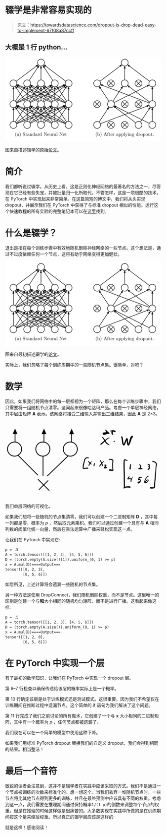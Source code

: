 # 辍学是非常容易实现的

> 原文：<https://towardsdatascience.com/dropout-is-drop-dead-easy-to-implement-67f08a87ccff>

## 大概是 1 行 python…

![](img/d47c008c979577d9984faa44d2be283d.png)

图来自描述辍学的原始[论文](https://jmlr.org/papers/volume15/srivastava14a/srivastava14a.pdf)。

# **简介**

我们都听说过辍学。从历史上看，这是正则化神经网络的最著名的方法之一，尽管现在它已经有些失宠，并被批量归一化所取代。不管怎样，这是一项很酷的技术，在 PyTorch 中实现起来非常简单。在这篇简短的博文中，我们将从头实现 dropout，并展示我们在 PyTorch 中获得了与标准 dropout 相似的性能。运行这个快速教程的所有实验的完整笔记本可以在[这里](https://gist.github.com/nbertagnolli/35eb960d08c566523b4da599f6099b41)找到。

# 什么是辍学？

退出是指在每个训练步骤中有效地随机删除神经网络的一些节点。这个想法是，通过不过度依赖任何一个节点，这将有助于网络变得更加健壮。

![](img/d47c008c979577d9984faa44d2be283d.png)

图来自最初描述辍学的[论文](https://jmlr.org/papers/volume15/srivastava14a/srivastava14a.pdf)。

实际上，我们忽略了每个训练周期中的一些随机节点集。很简单，对吧？

# 数学

因此，如果我们将网络中的每一层都视为一个矩阵，那么在每个训练步骤中，我们只需要将一组随机节点清零。这闻起来很像哈达玛产品。考虑一个单层神经网络，其中层由矩阵 **A** 表示。该网络将接受二维输入并输出三维结果，因此 **A** 是 2×3。

![](img/5651c2904e62ef60953c057accd26719.png)

我们单层网络的可视化。

如果我们想将一些随机的节点集清零，我们可以创建一个二进制矩阵 **D** ，其中每一列都是零，概率为 *p* ，然后取元素乘积。我们可以通过创建一个具有与 **A** 相同列数的阈值化统一向量，然后在乘法运算中广播来轻松实现这一点。

让我们在 PyTorch 中实现它:

```
p = .5
A = torch.tensor([[1, 2, 3], [4, 5, 6]])
D = (torch.empty(A.size()[1]).uniform_(0, 1) >= p)
x = A.mul(D)====Output===
tensor([[0, 2, 3],
        [0, 5, 6]])
```

如您所见，上述计算将会遗漏一些随机的节点集。

另一种方法是使用 DropConnect，我们随机删除权重，而不是节点。这里唯一的区别是创建一个与**和**大小相同的随机均匀矩阵，而不是进行广播。这看起来像这样:

```
p = .5
A = torch.tensor([[1, 2, 3], [4, 5, 6]])
D = (torch.empty(A.size()).uniform_(0, 1) >= p)
x = A.mul(D)====Output===
tensor([[1, 2, 0],
        [0, 5, 6]])
```

# **在 PyTorch 中实现一个层**

有了最初的数学知识，让我们在 PyTorch 中实现一个 dropout 层。

第 6–7 行检查以确保传递给该层的概率实际上是一个概率。

第 10 行确定该层是处于训练模式还是测试模式。这很重要，因为我们不希望仅在训练期间在推断过程中遗漏节点。这个简单的 if 语句为我们解决了这个问题。

第 11 行完成了我们之前讨论的所有魔术，它创建了一个与 **x** 大小相同的二进制矩阵，其中有一个概率为 *p* ，任何节点都被遗漏了。

我们现在可以在一个简单的模型中使用这种下降。

如果我们用标准 PyTorch dropout 替换我们的自定义 dropout，我们会得到相同的结果。相当整洁！

# 最后一个音符

敏锐的读者会注意到，这并不是辍学者在实践中应该采取的方式。我们不是通过一个节点被训练的次数来标准化的。想一想这个。当我们丢弃一堆随机节点时，一些节点将比其他节点得到更多的训练，并且在最终预测中应该具有不同的权重。考虑到这一点，我们需要在推理期间通过保持概率`1/(1-p)`的倒数来调整每个节点的权重。但是在推理的时候这样做是很痛苦的。大多数实现在实践中所做的是在训练期间按这个量来缩放权重。所以真正的辍学层应该是这样的:

就是这样！感谢阅读！